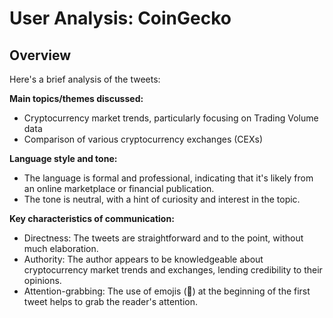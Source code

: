 # User Analysis: CoinGecko

## Overview

Here's a brief analysis of the tweets:

**Main topics/themes discussed:**

* Cryptocurrency market trends, particularly focusing on Trading Volume data
* Comparison of various cryptocurrency exchanges (CEXs)

**Language style and tone:**

* The language is formal and professional, indicating that it's likely from an online marketplace or financial publication.
* The tone is neutral, with a hint of curiosity and interest in the topic.

**Key characteristics of communication:**

* Directness: The tweets are straightforward and to the point, without much elaboration.
* Authority: The author appears to be knowledgeable about cryptocurrency market trends and exchanges, lending credibility to their opinions.
* Attention-grabbing: The use of emojis (👋) at the beginning of the first tweet helps to grab the reader's attention.